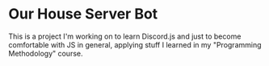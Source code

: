 # Our House Server Bot

This is a project I'm working on to learn Discord.js and just to become comfortable with JS in general, applying stuff I learned in my "Programming Methodology" course.